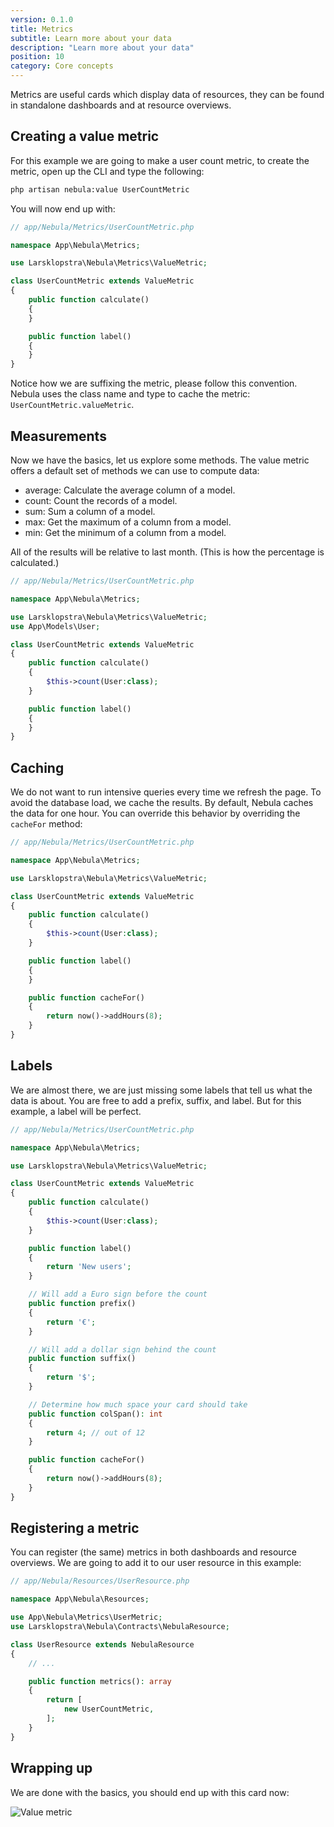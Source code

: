 ```yaml
---
version: 0.1.0
title: Metrics
subtitle: Learn more about your data
description: "Learn more about your data"
position: 10
category: Core concepts
---
```


Metrics are useful cards which display data of resources, they can be found in standalone dashboards and at resource overviews.

## Creating a value metric

For this example we are going to make a user count metric, to create the metric, open up the CLI and type the following:

```bash
php artisan nebula:value UserCountMetric
```

You will now end up with:

```php
// app/Nebula/Metrics/UserCountMetric.php

namespace App\Nebula\Metrics;

use Larsklopstra\Nebula\Metrics\ValueMetric;

class UserCountMetric extends ValueMetric
{
    public function calculate()
    {
    }

    public function label()
    {
    }
}
```

<alert type="info">

Notice how we are suffixing the metric, please follow this convention. Nebula uses the class name and type to cache the metric: `UserCountMetric.valueMetric`.

</alert>

## Measurements

Now we have the basics, let us explore some methods. The value metric offers a default set of methods we can use to compute data:

- average: Calculate the average column of a model.
- count: Count the records of a model.
- sum: Sum a column of a model.
- max: Get the maximum of a column from a model.
- min: Get the minimum of a column from a model.

All of the results will be relative to last month. (This is how the percentage is calculated.)

```php
// app/Nebula/Metrics/UserCountMetric.php

namespace App\Nebula\Metrics;

use Larsklopstra\Nebula\Metrics\ValueMetric;
use App\Models\User;

class UserCountMetric extends ValueMetric
{
    public function calculate()
    {
        $this->count(User:class);
    }

    public function label()
    {
    }
}
```

## Caching

We do not want to run intensive queries every time we refresh the page. To avoid the database load, we cache the results. By default, Nebula caches the data for one hour. You can override this behavior by overriding the `cacheFor` method:

```php
// app/Nebula/Metrics/UserCountMetric.php

namespace App\Nebula\Metrics;

use Larsklopstra\Nebula\Metrics\ValueMetric;

class UserCountMetric extends ValueMetric
{
    public function calculate()
    {
        $this->count(User:class);
    }

    public function label()
    {
    }

    public function cacheFor()
    {
        return now()->addHours(8);
    }
}
```

## Labels

We are almost there, we are just missing some labels that tell us what the data is about. You are free to add a prefix, suffix, and label. But for this example, a label will be perfect.

```php
// app/Nebula/Metrics/UserCountMetric.php

namespace App\Nebula\Metrics;

use Larsklopstra\Nebula\Metrics\ValueMetric;

class UserCountMetric extends ValueMetric
{
    public function calculate()
    {
        $this->count(User:class);
    }

    public function label()
    {
        return 'New users';
    }

    // Will add a Euro sign before the count
    public function prefix()
    {
        return '€';
    }

    // Will add a dollar sign behind the count
    public function suffix()
    {
        return '$';
    }

    // Determine how much space your card should take
    public function colSpan(): int
    {
        return 4; // out of 12
    }

    public function cacheFor()
    {
        return now()->addHours(8);
    }
}
```

## Registering a metric

You can register (the same) metrics in both dashboards and resource overviews. We are going to add it to our user resource in this example:

```php
// app/Nebula/Resources/UserResource.php

namespace App\Nebula\Resources;

use App\Nebula\Metrics\UserMetric;
use Larsklopstra\Nebula\Contracts\NebulaResource;

class UserResource extends NebulaResource
{
    // ...

    public function metrics(): array
    {
        return [
            new UserCountMetric,
        ];
    }
}
```

## Wrapping up

We are done with the basics, you should end up with this card now:

![Value metric](/images/metrics/value.png)
